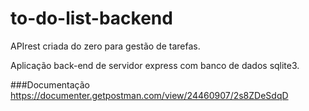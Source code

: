 # to-do-list-backend

APIrest criada do zero para gestão de tarefas.

Aplicação back-end de servidor express com banco de dados sqlite3.<br>

###Documentação
https://documenter.getpostman.com/view/24460907/2s8ZDeSdqD



